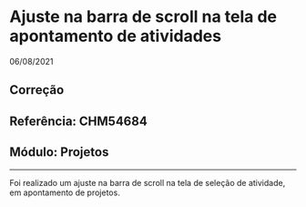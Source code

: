 # Ajuste na barra de scroll na tela de apontamento de atividades
06/08/2021
## Correção
## Referência: CHM54684
## Módulo: Projetos
***

Foi realizado um ajuste na barra de scroll na tela de seleção de atividade, em apontamento de projetos.
